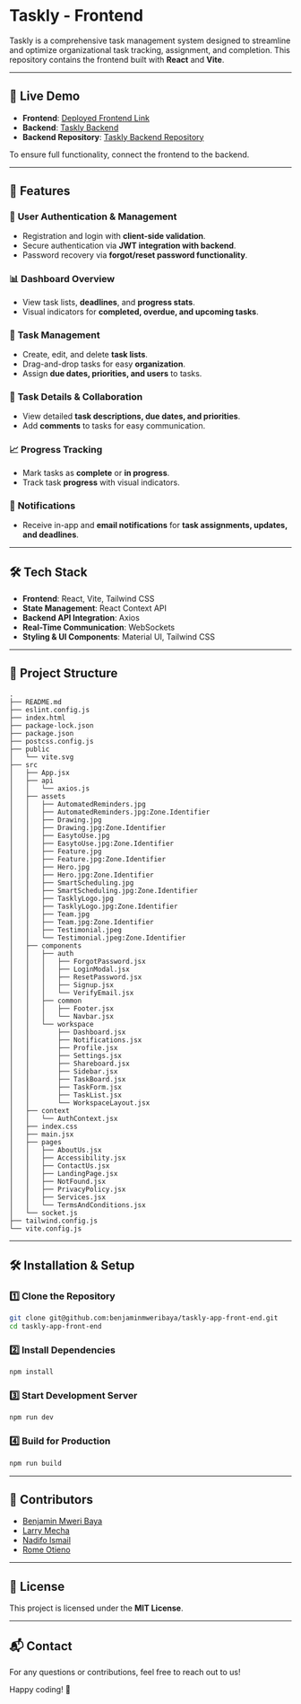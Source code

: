 # Taskly - Frontend  

Taskly is a comprehensive task management system designed to streamline and optimize organizational task tracking, assignment, and completion. This repository contains the frontend built with **React** and **Vite**.

---

## 🚀 Live Demo  
- **Frontend**: [Deployed Frontend Link](https://taskly-app-iota.vercel.app) 
- **Backend**: [Taskly Backend](https://taskly-app-9u0e.onrender.com)  
- **Backend Repository**: [Taskly Backend Repository](https://github.com/benjaminmweribaya/taskly-app-back-end)  

To ensure full functionality, connect the frontend to the backend.

---

## 📌 Features  

### 🔑 **User Authentication & Management**
- Registration and login with **client-side validation**.
- Secure authentication via **JWT integration with backend**.
- Password recovery via **forgot/reset password functionality**.

### 📊 **Dashboard Overview**
- View task lists, **deadlines**, and **progress stats**.
- Visual indicators for **completed, overdue, and upcoming tasks**.

### 📌 **Task Management**
- Create, edit, and delete **task lists**.
- Drag-and-drop tasks for easy **organization**.
- Assign **due dates, priorities, and users** to tasks.

### 💬 **Task Details & Collaboration**
- View detailed **task descriptions, due dates, and priorities**.
- Add **comments** to tasks for easy communication.

### 📈 **Progress Tracking**
- Mark tasks as **complete** or **in progress**.
- Track task **progress** with visual indicators.

### 🔔 **Notifications**
- Receive in-app and **email notifications** for **task assignments, updates, and deadlines**.

---

## 🛠️ Tech Stack  

- **Frontend**: React, Vite, Tailwind CSS  
- **State Management**: React Context API  
- **Backend API Integration**: Axios  
- **Real-Time Communication**: WebSockets  
- **Styling & UI Components**: Material UI, Tailwind CSS  

---

## 📂 Project Structure  

```
.
├── README.md
├── eslint.config.js
├── index.html
├── package-lock.json
├── package.json
├── postcss.config.js
├── public
│   └── vite.svg
├── src
│   ├── App.jsx
│   ├── api
│   │   └── axios.js
│   ├── assets
│   │   ├── AutomatedReminders.jpg
│   │   ├── AutomatedReminders.jpg:Zone.Identifier
│   │   ├── Drawing.jpg
│   │   ├── Drawing.jpg:Zone.Identifier
│   │   ├── EasytoUse.jpg
│   │   ├── EasytoUse.jpg:Zone.Identifier
│   │   ├── Feature.jpg
│   │   ├── Feature.jpg:Zone.Identifier
│   │   ├── Hero.jpg
│   │   ├── Hero.jpg:Zone.Identifier
│   │   ├── SmartScheduling.jpg
│   │   ├── SmartScheduling.jpg:Zone.Identifier
│   │   ├── TasklyLogo.jpg
│   │   ├── TasklyLogo.jpg:Zone.Identifier
│   │   ├── Team.jpg
│   │   ├── Team.jpg:Zone.Identifier
│   │   ├── Testimonial.jpeg
│   │   └── Testimonial.jpeg:Zone.Identifier
│   ├── components
│   │   ├── auth
│   │   │   ├── ForgotPassword.jsx
│   │   │   ├── LoginModal.jsx
│   │   │   ├── ResetPassword.jsx
│   │   │   ├── Signup.jsx
│   │   │   └── VerifyEmail.jsx
│   │   ├── common
│   │   │   ├── Footer.jsx
│   │   │   └── Navbar.jsx
│   │   └── workspace
│   │       ├── Dashboard.jsx
│   │       ├── Notifications.jsx
│   │       ├── Profile.jsx
│   │       ├── Settings.jsx
│   │       ├── Shareboard.jsx
│   │       ├── Sidebar.jsx
│   │       ├── TaskBoard.jsx
│   │       ├── TaskForm.jsx
│   │       ├── TaskList.jsx
│   │       └── WorkspaceLayout.jsx
│   ├── context
│   │   └── AuthContext.jsx
│   ├── index.css
│   ├── main.jsx
│   ├── pages
│   │   ├── AboutUs.jsx
│   │   ├── Accessibility.jsx
│   │   ├── ContactUs.jsx
│   │   ├── LandingPage.jsx
│   │   ├── NotFound.jsx
│   │   ├── PrivacyPolicy.jsx
│   │   ├── Services.jsx
│   │   └── TermsAndConditions.jsx
│   └── socket.js
├── tailwind.config.js
└── vite.config.js
```

---

## 🛠️ Installation & Setup  

### 1️⃣ Clone the Repository  
```bash
git clone git@github.com:benjaminmweribaya/taskly-app-front-end.git
cd taskly-app-front-end
```

### 2️⃣ Install Dependencies  
```bash
npm install
```

### 3️⃣ Start Development Server  
```bash
npm run dev
```

### 4️⃣ Build for Production  
```bash
npm run build
```

---

## 👥 Contributors  

- [Benjamin Mweri Baya](https://github.com/benjaminmweribaya)  
- [Larry Mecha](https://github.com/larrymecha)  
- [Nadifo Ismail](https://github.com/nadifoismail)  
- [Rome Otieno](https://github.com/RomeOtieno501)  

---

## 📜 License  
This project is licensed under the **MIT License**.

---

## 📬 Contact  
For any questions or contributions, feel free to reach out to us!  

Happy coding! 🚀




